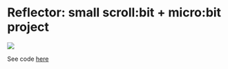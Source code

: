 # Reflector: small scroll:bit + micro:bit project

![](https://github.com/alderven/scroll-bit/blob/master/video.gif?raw=true)

See code [here](../blob/master/reflector.py)
